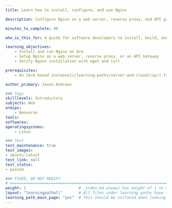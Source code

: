 ```yaml
---
title: Learn how to install, configure, and use Nginx

description: Configure Nginx as a web server, reverse proxy, and API gateway

minutes_to_complete: 90

who_is_this_for: A guide for software developers to install, build, and use Nginx on Arm

learning_objectives:
    - Install and run Nginx on Arm
    - Setup Nginx as a web server, reverse proxy, or an API Gateway
    - Verify Nginx installation with wget and curl

prerequisites:
    - An [Arm based instance](/learning-paths/server-and-cloud/csp/) from an appropriate cloud service provider running `Ubuntu 20.04` or `Ubuntu 22.04`.

author_primary: Jason Andrews

### Tags
skilllevels: Introductory
subjects: Web
armips:
    - Neoverse
tools:
softwares:
operatingsystems:
    - Linux

### Test
test_maintenance: true
test_images:
- ubuntu:latest
test_link: null
test_status:
- passed

### FIXED, DO NOT MODIFY
# ================================================================================
weight: 1                       # _index.md always has weight of 1 to order correctly
layout: "learningpathall"       # All files under learning paths have this same wrapper
learning_path_main_page: "yes"  # This should be surfaced when looking for related content. Only set for _index.md of learning path content.
---
```

